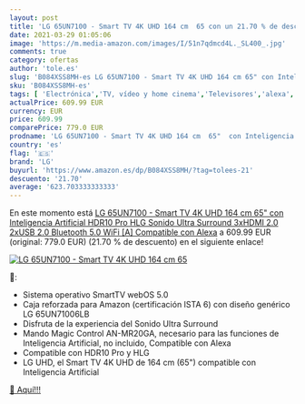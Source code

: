 ```yaml
---
layout: post
title: 'LG 65UN7100 - Smart TV 4K UHD 164 cm  65 con un 21.70 % de descuento'
date: 2021-03-29 01:05:06
image: 'https://m.media-amazon.com/images/I/51n7qdmcd4L._SL400_.jpg'
comments: true
category: ofertas
author: 'tole.es'
slug: 'B084XSS8MH-es LG 65UN7100 - Smart TV 4K UHD 164 cm 65" con Inteligencia...'
sku: 'B084XSS8MH-es'
tags: [ 'Electrónica','TV, vídeo y home cinema','Televisores','alexa','lg', ]
actualPrice: 609.99 EUR
currency: EUR
price: 609.99
comparePrice: 779.0 EUR
prodname: 'LG 65UN7100 - Smart TV 4K UHD 164 cm  65"  con Inteligencia Artificial  HDR10 Pro  HLG  Sonido Ultra Surround  3xHDMI 2.0  2xUSB 2.0  Bluetooth 5.0  WiFi [A]  Compatible con Alexa'
country: 'es'
flag: '🇪🇸'
brand: 'LG'
buyurl: 'https://www.amazon.es/dp/B084XSS8MH/?tag=tolees-21'
descuento: '21.70'
average: '623.703333333333'
---
```


En este momento está [LG 65UN7100 - Smart TV 4K UHD 164 cm  65"  con Inteligencia Artificial  HDR10 Pro  HLG  Sonido Ultra Surround  3xHDMI 2.0  2xUSB 2.0  Bluetooth 5.0  WiFi [A]  Compatible con Alexa](https://www.amazon.es/dp/B084XSS8MH/?tag=tolees-21) a 609.99 EUR (original: 779.0 EUR) (21.70 %  de descuento) en el siguiente enlace!

[![LG 65UN7100 - Smart TV 4K UHD 164 cm  65](https://m.media-amazon.com/images/I/51n7qdmcd4L._SL400_.jpg)](https://www.amazon.es/dp/B084XSS8MH/?tag=tolees-21)

🔎:

- Sistema operativo SmartTV webOS 5.0
- Caja reforzada para Amazon (certificación ISTA 6) con diseño genérico LG 65UN71006LB
- Disfruta de la experiencia del Sonido Ultra Surround
- Mando Magic Control AN-MR20GA, necesario para las funciones de Inteligencia Artificial, no incluido, Compatible con Alexa
- Compatible con HDR10 Pro y HLG
- LG UHD, el Smart TV 4K UHD de 164 cm (65") compatible con Inteligencia Artificial

[🛒 Aquí!!!](https://www.amazon.es/dp/B084XSS8MH/?tag=tolees-21)
